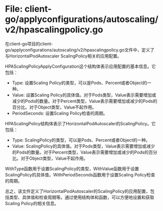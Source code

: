 # File: client-go/applyconfigurations/autoscaling/v2/hpascalingpolicy.go

在client-go项目的client-go/applyconfigurations/autoscaling/v2/hpascalingpolicy.go文件中，定义了与HorizontalPodAutoscaler ScalingPolicy相关的应用配置。

HPAScalingPolicyApplyConfiguration这个结构体表示应用配置的基本信息。它包括：

- Type: 设置Scaling Policy的类型，可以是Pods、Percent或者Object的一种。
- Value: 设置Scaling Policy的具体值。对于Pods类型，Value表示需要增加或减少的Pods的数量。对于Percent类型，Value表示需要增加或减少的Pods的百分比。对于Object类型，Value不起作用。
- PeriodSeconds: 设置Scaling Policy检查的周期。

HPAScalingPolicy结构体表示了HorizontalPodAutoscaler的ScalingPolicy。它包括：

- Type: ScalingPolicy的类型，可以是Pods、Percent或者Object的一种。
- Value: ScalingPolicy的具体值。对于Pods类型，Value表示需要增加或减少的Pods的数量。对于Percent类型，Value表示需要增加或减少的Pods的百分比。对于Object类型，Value不起作用。

WithType函数用于设置ScalingPolicy的类型，WithValue函数用于设置ScalingPolicy的具体值，WithPeriodSeconds函数用于设置Scaling Policy检查的周期。

总之，该文件定义了HorizontalPodAutoscaler的ScalingPolicy的应用配置，包括类型、具体值和检查周期等。通过使用结构体和函数，可以方便地设置和获取Scaling Policy的相关信息。


